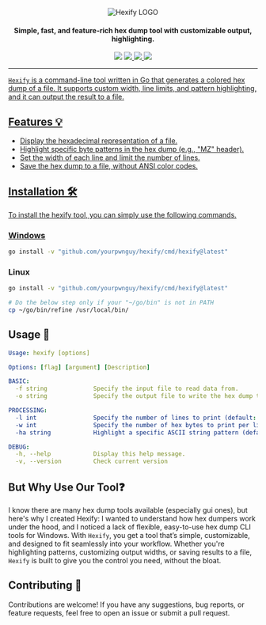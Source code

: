 <div align="center">

![Hexify LOGO](https://i.imgur.com/8AWo5xR.png)

</div>
<h4 align="center">Simple, fast, and feature-rich hex dump tool with customizable output, highlighting.</h4>
<p align="center">
<img src="https://img.shields.io/github/go-mod/go-version/yourpwnguy/hexify">
<!-- <a href="https://github.com/yourpwnguy/hexify/releases"><img src="https://img.shields.io/github/downloads/yourpwnguy/hexify/total"> -->
<a href="https://github.com/yourpwnguy/hexify/graphs/contributors"><img src="https://img.shields.io/github/contributors-anon/yourpwnguy/hexify">
<!-- <a href="https://github.com/yourpwnguy/hexify/releases/"><img src="https://img.shields.io/github/release/yourpwnguy/hexify"> -->
<a href="https://github.com/yourpwnguy/hexify/issues"><img src="https://img.shields.io/github/issues-raw/yourpwnguy/hexify">
<a href="https://github.com/yourpwnguy/hexify/stars"><img src="https://img.shields.io/github/stars/yourpwnguy/hexify">
<!-- <a href="https://github.com/yourpwnguy/hexify/discussions"><img src="https://img.shields.io/github/discussions/yourpwnguy/hexify"> -->
</p>

---

`Hexify` is a command-line tool written in Go that generates a colored hex dump of a file. It supports custom width, line limits, and pattern highlighting, and it can output the result to a file.

## Features 💡

- Display the hexadecimal representation of a file.
- Highlight specific byte patterns in the hex dump (e.g., "MZ" header).
- Set the width of each line and limit the number of lines.
- Save the hex dump to a file, without ANSI color codes.

## Installation 🛠️
To install the hexify tool, you can simply use the following commands.

### Windows
```bash
go install -v "github.com/yourpwnguy/hexify/cmd/hexify@latest"
```

### Linux
```bash
go install -v "github.com/yourpwnguy/hexify/cmd/hexify@latest"

# Do the below step only if your "~/go/bin" is not in PATH
cp ~/go/bin/refine /usr/local/bin/
```

## Usage 📘
```yaml
Usage: hexify [options]

Options: [flag] [argument] [Description]

BASIC:
  -f string             Specify the input file to read data from.
  -o string             Specify the output file to write the hex dump to

PROCESSING:
  -l int                Specify the number of lines to print (default: all lines).
  -w int                Specify the number of hex bytes to print per line (default: 16).
  -ha string            Highlight a specific ASCII string pattern (default: 'MZ').

DEBUG:
  -h, --help            Display this help message.
  -v, --version         Check current version
```

## But Why Use Our Tool❓ 

I know there are many hex dump tools available (especially gui ones), but here's why I created Hexify: I wanted to understand how hex dumpers work under the hood, and I noticed a lack of flexible, easy-to-use hex dump CLI tools for Windows. With `Hexify`, you get a tool that’s simple, customizable, and designed to fit seamlessly into your workflow. Whether you're highlighting patterns, customizing output widths, or saving results to a file, `Hexify` is built to give you the control you need, without the bloat.

## Contributing 🤝

Contributions are welcome! If you have any suggestions, bug reports, or feature requests, feel free to open an issue or submit a pull request.
